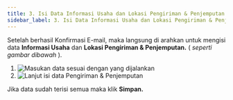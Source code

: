 ```yaml
---
title: 3. Isi Data Informasi Usaha dan Lokasi Pengiriman & Penjemputan
sidebar_label: 3. Isi Data Informasi Usaha dan Lokasi Pengiriman & Penjemputan
---
```

S﻿etelah berhasil Konfirmasi E-mail, maka langsung di arahkan untuk mengisi data **Informasi Usaha** dan **Lokasi Pengiriman & Penjemputan.** ( *seperti gambar dibawah* ).

1. ![Masukan data sesuai dengan yang dijalankan](/img/3.-konfirmasi-e-mail-tampilan-setelah-konfirmasi-e-mail-isi-informasi-usaha-.png)
2. ![Lanjut isi data Pengiriman & Penjemputan ](/img/3.1-konfirmasi-e-mail-lanjut-isi-data-lokasi-pengiriman-penjemputan-simpan.png)

J﻿ika data sudah terisi semua maka klik **Simpan.**